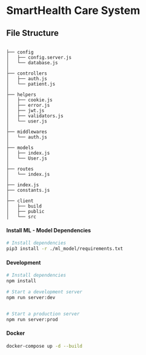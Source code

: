 # SmartHealth Care System

## File Structure

```

├── config
│   ├── config.server.js
│   └── database.js
│
├── controllers
│   ├── auth.js
│   └── patient.js
│
├── helpers
│   ├── cookie.js
│   ├── error.js
│   ├── jwt.js
│   ├── validators.js
│   └── user.js
│
├── middlewares
│   └── auth.js
│
├── models
│   ├── index.js
│   └── User.js
│
├── routes
│   └── index.js
│
├── index.js
├── constants.js
│
├── client
│   ├── build
│   ├── public
│   └── src
```

#### Install ML - Model Dependencies

```bash
# Install dependencies
pip3 install -r ./ml_model/requirements.txt
```

#### Development

```bash
# Install dependencies
npm install

# Start a development server
npm run server:dev


# Start a production server
npm run server:prod
```

#### Docker

```bash
docker-compose up -d --build

```
